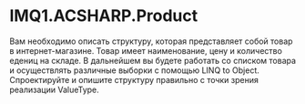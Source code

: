 # IMQ1.ACSHARP.Product
Вам необходимо описать структуру, которая представляет собой товар в интернет-магазине. Товар имеет наименование, цену и количество едениц на складе.  В дальнейшем вы будете работать со списком товара и осуществлять различные выборки с помощью LINQ to Object.  Спроектируйте и опишите структуру правильно с точки зрения реализации ValueType.
